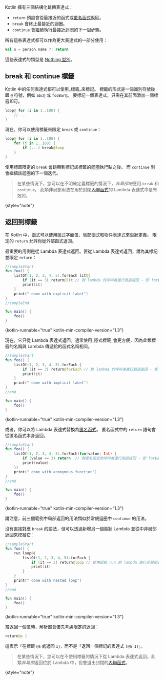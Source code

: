 [//]: # (title: 回傳與跳轉)

Kotlin 擁有三個結構化跳轉表達式：

*   `return` 預設會從最接近的函式或[匿名函式](lambdas.md#anonymous-functions)返回。
*   `break` 會終止最接近的迴圈。
*   `continue` 會繼續執行最接近迴圈的下一個步驟。

所有這些表達式都可以作為更大表達式的一部分使用：

```kotlin
val s = person.name ?: return
```

這些表達式的類型是 [Nothing 型別](exceptions.md#the-nothing-type)。

## break 和 continue 標籤

Kotlin 中的任何表達式都可以使用_標籤_來標記。
標籤的形式是一個識別符號後跟 `@` 符號，例如 `abc@` 或 `fooBar@`。
要標記一個表達式，只需在其前面添加一個標籤即可。

```kotlin
loop@ for (i in 1..100) {
    // ...
}
```

現在，你可以使用標籤來限定 `break` 或 `continue`：

```kotlin
loop@ for (i in 1..100) {
    for (j in 1..100) {
        if (...) break@loop
    }
}
```

使用標籤限定的 `break` 會跳轉到標記該標籤的迴圈執行點之後。
而 `continue` 則會繼續該迴圈的下一個迭代。

> 在某些情況下，您可以在不明確定義標籤的情況下，*非局部地*應用 `break` 和 `continue`。
> 此類非局部用法在用於封閉[內聯函式](inline-functions.md#break-and-continue)的 Lambda 表達式中是有效的。
>
{style="note"}

## 返回到標籤

在 Kotlin 中，函式可以使用函式字面值、局部函式和物件表達式來巢狀定義。
限定的 `return` 允許你從外部函式返回。

最重要的用例是從 Lambda 表達式返回。要從 Lambda 表達式返回，請為其標記並限定 `return`：

```kotlin
//sampleStart
fun foo() {
    listOf(1, 2, 3, 4, 5).forEach lit@{
        if (it == 3) return@lit // 對 lambda 的呼叫者進行局部返回 - 即 forEach 迴圈
        print(it)
    }
    print(" done with explicit label")
}
//sampleEnd

fun main() {
    foo()
}
```
{kotlin-runnable="true" kotlin-min-compiler-version="1.3"}

現在，它只從 Lambda 表達式返回。通常使用_隱式標籤_會更方便，因為此類標籤的名稱與 Lambda 傳遞給的函式名稱相同。

```kotlin
//sampleStart
fun foo() {
    listOf(1, 2, 3, 4, 5).forEach {
        if (it == 3) return@forEach // 對 lambda 的呼叫者進行局部返回 - 即 forEach 迴圈
        print(it)
    }
    print(" done with implicit label")
}
//end

fun main() {
    foo()
}
```
{kotlin-runnable="true" kotlin-min-compiler-version="1.3"}

或者，你可以將 Lambda 表達式替換為[匿名函式](lambdas.md#anonymous-functions)。
匿名函式中的 `return` 語句會從匿名函式本身返回。

```kotlin
//sampleStart
fun foo() {
    listOf(1, 2, 3, 4, 5).forEach(fun(value: Int) {
        if (value == 3) return  // 對匿名函式的呼叫者進行局部返回 - 即 forEach 迴圈
        print(value)
    })
    print(" done with anonymous function")
}
//end

fun main() {
    foo()
}
```
{kotlin-runnable="true" kotlin-min-compiler-version="1.3"}

請注意，前三個範例中局部返回的用法類似於常規迴圈中 `continue` 的用法。

沒有直接對應 `break` 的語法，但可以透過新增另一個巢狀 Lambda 並從中非局部返回來模擬它：

```kotlin
//sampleStart
fun foo() {
    run loop@{
        listOf(1, 2, 3, 4, 5).forEach {
            if (it == 3) return@loop // 從傳遞給 run 的 lambda 進行非局部返回
            print(it)
        }
    }
    print(" done with nested loop")
}
//end

fun main() {
    foo()
}
```
{kotlin-runnable="true" kotlin-min-compiler-version="1.3"}

當返回一個值時，解析器會優先考慮限定的返回：

```kotlin
return@a 1
```

這表示「在標籤 `@a` 處返回 `1`」，而不是「返回一個標記的表達式 `(@a 1)`」。

> 在某些情況下，您可以在不使用標籤的情況下從 Lambda 表達式返回。此類*非局部*返回位於 Lambda 中，但會退出封閉的[內聯函式](inline-functions.md#returns)。
>
{style="note"}